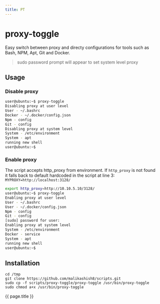```yaml
---
title: PT
---
```

# proxy-toggle

Easy switch between proxy and directy configurations for tools such as Bash, NPM, Apt, Git and Docker.

> sudo password prompt will appear to set system level proxy

## Usage
### Disable proxy
```bash
user@ubuntu:~$ proxy-toggle
Disabling proxy at user level
User - ~/.bashrc
Docker - ~/.docker/config.json
Npm - config
Git - config
Disabling proxy at system level
System - /etc/environment
System - apt
running new shell
user@ubuntu:~$
```
### Enable proxy
The script accepts http_proxy from environment. If `http_proxy` is not found it falls back to default hardcoded in the script at line 3:
`MYPROXY=http://localhost:3128/`

```bash
export http_proxy=http://10.10.5.10/3128/
user@ubuntu:~$ proxy-toggle
Enabling proxy at user level
User - ~/.bashrc
User - ~/.docker/config.json
Npm - config
Git - config
[sudo] password for user: 
Enabling proxy at system level
System - /etc/environment
Docker - service
System - apt
running new shell
user@ubuntu:~$ 
```
## Installation
```
cd /tmp
git clone https://github.com/malikashish8/scripts.git
sudo cp -f scripts/proxy-toggle/proxy-toggle /usr/bin/proxy-toggle
sudo chmod a+x /usr/bin/proxy-toggle
```
{{ page.title }}